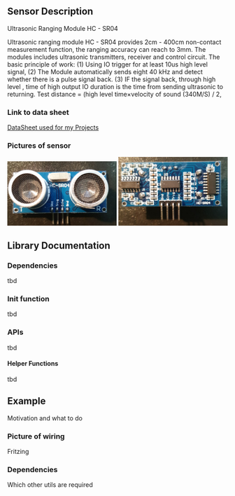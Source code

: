 ## Sensor Description
Ultrasonic Ranging Module HC - SR04 

Ultrasonic ranging module HC - SR04 provides 2cm - 400cm non-contact 
measurement function, the ranging accuracy can reach to 3mm. The modules 
includes ultrasonic transmitters, receiver and control circuit. The basic
principle of work: 
(1) Using IO trigger for at least 10us high level signal, 
(2) The Module automatically sends eight 40 kHz and detect whether there 
is a pulse signal back. 
(3) IF the signal back, through high level , time of high output IO duration 
is the time from sending ultrasonic to returning. 
Test distance = (high level time×velocity of sound (340M/S) / 2,

### Link to data sheet
[DataSheet used for my Projects](https://github.com/michelheil/Arduino/lib/myHCSR04/datasheet)

### Pictures of sensor
<img src="https://github.com/michelheil/Arduino/blob/master/lib/myHCSR04/pictures/HCSR04_Front.jpg" width="250"> <img src="https://github.com/michelheil/Arduino/blob/master/lib/myHCSR04/pictures/HCSR04_Back.jpg" width="250">



## Library Documentation

### Dependencies
tbd

### Init function
tbd


### APIs
tbd

#### Helper Functions
tbd 


## Example
Motivation and what to do
### Picture of wiring
Fritzing
### Dependencies
Which other utils are required

